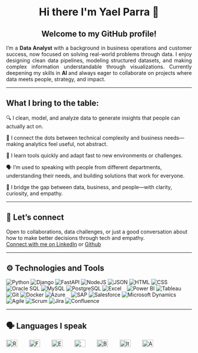 <h1 align="center">
Hi there I'm Yael Parra 👋
</h1>
<h2 align="center">
Welcome to my GitHub profile! 
</h2>

<p align="justify">
I’m a <strong> Data Analyst </strong> with a background in business operations and customer success, now focused on solving real-world problems through data. I enjoy designing clean data pipelines, modeling structured datasets, and making complex information understandable through visualizations. Currently deepening my skills in <strong> AI </strong>  and always eager to collaborate on projects where data meets people, strategy, and impact.
</p>

---

<h2> 
What I bring to the table:
</h2>

  
🔍 I clean, model, and analyze data to generate insights that people can actually act on.

🧩 I connect the dots between technical complexity and business needs—making analytics feel useful, not abstract.

🧠 I learn tools quickly and adapt fast to new environments or challenges.

🗣️ I’m used to speaking with people from different departments, understanding their needs, and building solutions that work for everyone.

🤝 I bridge the gap between data, business, and people—with clarity, curiosity, and empathy.

---

<h2> 
👋 Let’s connect
</h2>

Open to collaborations, data challenges, or just a good conversation about how to make better decisions through tech and empathy.  
[Connect with me on LinkedIn](https://www.linkedin.com/in/yael-parra/) or [Github](https://github.com/Yael-Parra)

---

<h2> 
⚙️ Technologies and Tools
</h2>

![Python](https://img.shields.io/badge/-Python-3776AB?logo=python&logoColor=white)
![Django](https://img.shields.io/badge/-Django-092E20?logo=django&logoColor=white)
![FastAPI](https://img.shields.io/badge/-FastAPI-009688?logo=fastapi&logoColor=white)
![NodeJS](https://img.shields.io/badge/-NodeJS-009688?logo=nodejs&logoColor=white)
![JSON](https://img.shields.io/badge/-JSON-000000?logo=json&logoColor=white)
![HTML](https://img.shields.io/badge/-HTML-E34F26?logo=html5&logoColor=white)
![CSS](https://img.shields.io/badge/-CSS-1572B6?logo=css3&logoColor=white) &nbsp;&nbsp;
![Oracle SQL](https://img.shields.io/badge/-Oracle_SQL-F80000?logo=oracle&logoColor=white)
![MySQL](https://img.shields.io/badge/-MySQL-4479A1?logo=mysql&logoColor=white)
![PostgreSQL](https://img.shields.io/badge/-PostgreSQL-336791?logo=postgresql&logoColor=white)
![Excel](https://img.shields.io/badge/-Excel-217346?logo=microsoftexcel&logoColor=white) &nbsp;&nbsp;
![Power BI](https://img.shields.io/badge/-Power_BI-F2C811?logo=powerbi&logoColor=black)
![Tableau](https://img.shields.io/badge/-Tableau-E97627?logo=tableau&logoColor=white)
![Git](https://img.shields.io/badge/-Git-F05032?logo=git&logoColor=white)
![Docker](https://img.shields.io/badge/-Docker-2496ED?logo=docker&logoColor=white)
![Azure](https://img.shields.io/badge/-Azure-0078D4?logo=microsoftazure&logoColor=white) &nbsp;&nbsp;
![SAP](https://img.shields.io/badge/-SAP-0FAAFF?logo=sap&logoColor=white)
![Salesforce](https://img.shields.io/badge/-Salesforce-00A1E0?logo=salesforce&logoColor=white)
![Microsoft Dynamics](https://img.shields.io/badge/-Microsoft_Dynamics-002050?logo=microsoft&logoColor=white) &nbsp;&nbsp;
![Agile](https://img.shields.io/badge/-Agile-FF4081?logo=agile&logoColor=white)
![Scrum](https://img.shields.io/badge/-Scrum-009F3D?logo=scrum&logoColor=white)
![Jira](https://img.shields.io/badge/-Jira-0052CC?logo=jira&logoColor=white)
![Confluence](https://img.shields.io/badge/-Confluence-172B4D?logo=confluence&logoColor=white)  

---

<h2> 
🗣️ Languages I speak
</h2>

<p>
<img src="https://upload.wikimedia.org/wikipedia/en/thumb/a/ae/Flag_of_the_United_Kingdom.svg/20px-Flag_of_the_United_Kingdom.svg.png" alt="Reino Unido" width="30" height="20">&nbsp;&nbsp;&nbsp;&nbsp;&nbsp;&nbsp;&nbsp;
<img src="https://upload.wikimedia.org/wikipedia/en/thumb/c/c3/Flag_of_France.svg/20px-Flag_of_France.svg.png" alt="Francia" width="30" height="20">&nbsp;&nbsp;&nbsp;&nbsp;&nbsp;&nbsp;&nbsp;
<img src="https://upload.wikimedia.org/wikipedia/en/thumb/9/9a/Flag_of_Spain.svg/20px-Flag_of_Spain.svg.png" alt="España" width="30" height="20">&nbsp;&nbsp;&nbsp;&nbsp;&nbsp;&nbsp;&nbsp;
<img src="https://upload.wikimedia.org/wikipedia/commons/thumb/f/fc/Flag_of_Mexico.svg/40px-Flag_of_Mexico.svg.png" alt="México" width="30" height="20">&nbsp;&nbsp;&nbsp;&nbsp;&nbsp;&nbsp;&nbsp;
<img src="https://upload.wikimedia.org/wikipedia/en/thumb/0/05/Flag_of_Brazil.svg/20px-Flag_of_Brazil.svg.png" alt="Brasil" width="30" height="20">&nbsp;&nbsp;&nbsp;&nbsp;&nbsp;&nbsp;&nbsp;
<img src="https://upload.wikimedia.org/wikipedia/en/thumb/0/03/Flag_of_Italy.svg/20px-Flag_of_Italy.svg.png" alt="Italia" width="30" height="20">&nbsp;&nbsp;&nbsp;&nbsp;&nbsp;&nbsp;&nbsp;
<img src="https://upload.wikimedia.org/wikipedia/en/thumb/b/ba/Flag_of_Germany.svg/20px-Flag_of_Germany.svg.png" alt="Alemania" width="30" height="20">
</p>
